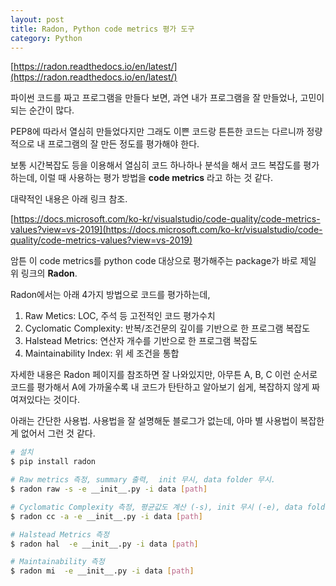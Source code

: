 ```yaml
---
layout: post
title: Radon, Python code metrics 평가 도구
category: Python
---
```


[https://radon.readthedocs.io/en/latest/](https://radon.readthedocs.io/en/latest/)

파이썬 코드를 짜고 프로그램을 만들다 보면, 과연 내가 프로그램을 잘 만들었나, 고민이 되는 순간이 많다.

PEP8에 따라서 열심히 만들었다지만 그래도 이쁜 코드랑 튼튼한 코드는 다르니까 정량적으로 내 프로그램의 잘 만든 정도를 평가해야 한다.
<!--description-->

보통 시간복잡도 등을 이용해서 열심히 코드 하나하나 분석을 해서 코드 복잡도를 평가하는데, 이럴 때 사용하는 평가 방법을 **code metrics** 라고 하는 것 같다.

대략적인 내용은 아래 링크 참조.

[https://docs.microsoft.com/ko-kr/visualstudio/code-quality/code-metrics-values?view=vs-2019](https://docs.microsoft.com/ko-kr/visualstudio/code-quality/code-metrics-values?view=vs-2019)

암튼 이 code metrics를 python code 대상으로 평가해주는 package가 바로 제일 위 링크의 **Radon**.

Radon에서는 아래 4가지 방법으로 코드를 평가하는데,

1. Raw Metics: LOC, 주석 등 고전적인 코드 평가수치
1. Cyclomatic Complexity: 반복/조건문의 깊이를 기반으로 한 프로그램 복잡도
1. Halstead Metrics: 연산자 개수를 기반으로 한 프로그램 복잡도
1. Maintainability Index: 위 세 조건을 통합

자세한 내용은 Radon 페이지를 참조하면 잘 나와있지만, 아무튼 A, B, C 이런 순서로 코드를 평가해서 A에 가까울수록 내 코드가 탄탄하고 알아보기 쉽게, 복잡하지 않게 짜여져있다는 것이다.

아래는 간단한 사용법. 사용법을 잘 설명해둔 블로그가 없는데, 아마 별 사용법이 복잡한게 없어서 그런 것 같다.

```sh
# 설치
$ pip install radon

# Raw metrics 측정, summary 출력,  init 무시, data folder 무시.
$ radon raw -s -e __init__.py -i data [path]

# Cyclomatic Complexity 측정, 평균값도 계산 (-s), init 무시 (-e), data folder 무시 (-i).
$ radon cc -a -e __init__.py -i data [path]

# Halstead Metrics 측정 
$ radon hal  -e __init__.py -i data [path]

# Maintainability 측정
$ radon mi  -e __init__.py -i data [path]
```
